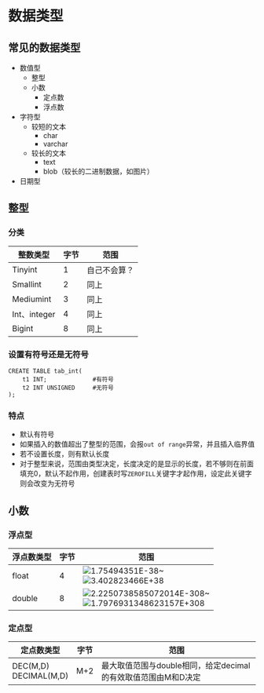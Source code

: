 # 数据类型

## 常见的数据类型

- 数值型
  - 整型
  - 小数
    - 定点数
    - 浮点数
- 字符型
  - 较短的文本
    - char
    - varchar
  - 较长的文本
    - text
    - blob（较长的二进制数据，如图片）
- 日期型

## 整型

### 分类

| 整数类型     | 字节 | 范围         |
| ------------ | ---- | ------------ |
| Tinyint      | 1    | 自己不会算？ |
| Smallint     | 2    | 同上         |
| Mediumint    | 3    | 同上         |
| Int、integer | 4    | 同上         |
| Bigint       | 8    | 同上         |

### 设置有符号还是无符号

```mysql
CREATE TABLE tab_int(
	t1 INT; 			#有符号
	t2 INT UNSIGNED		#无符号
);
```

### 特点

- 默认有符号
- 如果插入的数值超出了整型的范围，会报`out of range`异常，并且插入临界值
- 若不设置长度，则有默认长度
- 对于整型来说，范围由类型决定，长度决定的是显示的长度，若不够则在前面填充0，默认不起作用，创建表时写`ZEROFILL`关键字才起作用，设定此关键字则会改变为无符号

## 小数

### 浮点型

| 浮点数类型 | 字节 | 范围                                                         |
| ---------- | ---- | ------------------------------------------------------------ |
| float      | 4    | ![][+-]1.75494351E-38~<br/>![][+-]3.402823466E+38            |
| double     | 8    | ![][+-]2.2250738585072014E-308~<br/>![][+-]1.7976931348623157E+308 |

### 定点型

| 定点数类型                | 字节 | 范围                                                         |
| ------------------------- | ---- | ------------------------------------------------------------ |
| DEC(M,D)<br/>DECIMAL(M,D) | M+2  | 最大取值范围与double相同，给定decimal的有效取值范围由M和D决定 |





[+-]:https://math.jianshu.com/math?formula=\pm